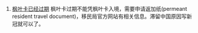 1.  [枫叶卡已经过期](https://www.rolia.net/f/topic.php?f=0&t=1258334)
	 枫叶卡过期不能凭枫叶卡入境，需要申请返加纸(permeant resident travel document)，移民局官方网站有相关信息。滞留中国原因写新冠就可以了。